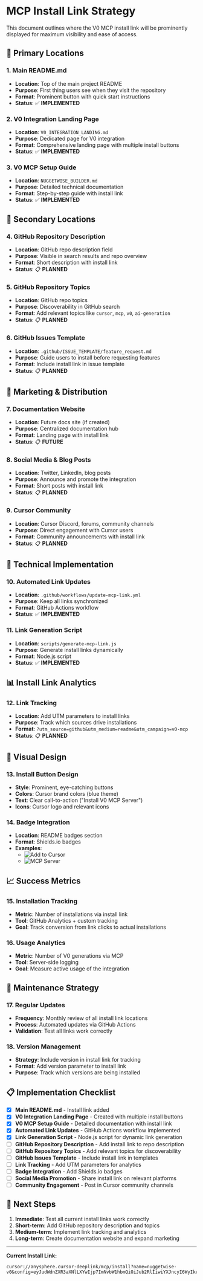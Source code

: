 # MCP Install Link Strategy

This document outlines where the V0 MCP install link will be prominently displayed for maximum visibility and ease of access.

## 🎯 **Primary Locations**

### **1. Main README.md**
- **Location**: Top of the main project README
- **Purpose**: First thing users see when they visit the repository
- **Format**: Prominent button with quick start instructions
- **Status**: ✅ **IMPLEMENTED**

### **2. V0 Integration Landing Page**
- **Location**: `V0_INTEGRATION_LANDING.md`
- **Purpose**: Dedicated page for V0 integration
- **Format**: Comprehensive landing page with multiple install buttons
- **Status**: ✅ **IMPLEMENTED**

### **3. V0 MCP Setup Guide**
- **Location**: `NUGGETWISE_BUILDER.md`
- **Purpose**: Detailed technical documentation
- **Format**: Step-by-step guide with install link
- **Status**: ✅ **IMPLEMENTED**

## 🚀 **Secondary Locations**

### **4. GitHub Repository Description**
- **Location**: GitHub repo description field
- **Purpose**: Visible in search results and repo overview
- **Format**: Short description with install link
- **Status**: 📋 **PLANNED**

### **5. GitHub Repository Topics**
- **Location**: GitHub repo topics
- **Purpose**: Discoverability in GitHub search
- **Format**: Add relevant topics like `cursor`, `mcp`, `v0`, `ai-generation`
- **Status**: 📋 **PLANNED**

### **6. GitHub Issues Template**
- **Location**: `.github/ISSUE_TEMPLATE/feature_request.md`
- **Purpose**: Guide users to install before requesting features
- **Format**: Include install link in issue template
- **Status**: 📋 **PLANNED**

## 📱 **Marketing & Distribution**

### **7. Documentation Website**
- **Location**: Future docs site (if created)
- **Purpose**: Centralized documentation hub
- **Format**: Landing page with install link
- **Status**: 📋 **FUTURE**

### **8. Social Media & Blog Posts**
- **Location**: Twitter, LinkedIn, blog posts
- **Purpose**: Announce and promote the integration
- **Format**: Short posts with install link
- **Status**: 📋 **PLANNED**

### **9. Cursor Community**
- **Location**: Cursor Discord, forums, community channels
- **Purpose**: Direct engagement with Cursor users
- **Format**: Community announcements with install link
- **Status**: 📋 **PLANNED**

## 🔧 **Technical Implementation**

### **10. Automated Link Updates**
- **Location**: `.github/workflows/update-mcp-link.yml`
- **Purpose**: Keep all links synchronized
- **Format**: GitHub Actions workflow
- **Status**: ✅ **IMPLEMENTED**

### **11. Link Generation Script**
- **Location**: `scripts/generate-mcp-link.js`
- **Purpose**: Generate install links dynamically
- **Format**: Node.js script
- **Status**: ✅ **IMPLEMENTED**

## 📊 **Install Link Analytics**

### **12. Link Tracking**
- **Location**: Add UTM parameters to install links
- **Purpose**: Track which sources drive installations
- **Format**: `?utm_source=github&utm_medium=readme&utm_campaign=v0-mcp`
- **Status**: 📋 **PLANNED**

## 🎨 **Visual Design**

### **13. Install Button Design**
- **Style**: Prominent, eye-catching buttons
- **Colors**: Cursor brand colors (blue theme)
- **Text**: Clear call-to-action ("Install V0 MCP Server")
- **Icons**: Cursor logo and relevant icons

### **14. Badge Integration**
- **Location**: README badges section
- **Format**: Shields.io badges
- **Examples**:
  - ![Add to Cursor](https://img.shields.io/badge/Add_to_Cursor-Install_V0_MCP_Server-blue?style=for-the-badge&logo=cursor)
  - ![MCP Server](https://img.shields.io/badge/MCP_Server-V0_Integration-green?style=for-the-badge)

## 📈 **Success Metrics**

### **15. Installation Tracking**
- **Metric**: Number of installations via install link
- **Tool**: GitHub Analytics + custom tracking
- **Goal**: Track conversion from link clicks to actual installations

### **16. Usage Analytics**
- **Metric**: Number of V0 generations via MCP
- **Tool**: Server-side logging
- **Goal**: Measure active usage of the integration

## 🔄 **Maintenance Strategy**

### **17. Regular Updates**
- **Frequency**: Monthly review of all install link locations
- **Process**: Automated updates via GitHub Actions
- **Validation**: Test all links work correctly

### **18. Version Management**
- **Strategy**: Include version in install link for tracking
- **Format**: Add version parameter to install link
- **Purpose**: Track which versions are being installed

## 📋 **Implementation Checklist**

- [x] **Main README.md** - Install link added
- [x] **V0 Integration Landing Page** - Created with multiple install buttons
- [x] **V0 MCP Setup Guide** - Detailed documentation with install link
- [x] **Automated Link Updates** - GitHub Actions workflow implemented
- [x] **Link Generation Script** - Node.js script for dynamic link generation
- [ ] **GitHub Repository Description** - Add install link to repo description
- [ ] **GitHub Repository Topics** - Add relevant topics for discoverability
- [ ] **GitHub Issues Template** - Include install link in templates
- [ ] **Link Tracking** - Add UTM parameters for analytics
- [ ] **Badge Integration** - Add Shields.io badges
- [ ] **Social Media Promotion** - Share install link on relevant platforms
- [ ] **Community Engagement** - Post in Cursor community channels

## 🎯 **Next Steps**

1. **Immediate**: Test all current install links work correctly
2. **Short-term**: Add GitHub repository description and topics
3. **Medium-term**: Implement link tracking and analytics
4. **Long-term**: Create documentation website and expand marketing

---

**Current Install Link:**
```
cursor://anysphere.cursor-deeplink/mcp/install?name=nuggetwise-v0&config=eyJudWdnZXR3aXNlLXYwIjp7ImNvbW1hbmQiOiJub2RlIiwiYXJncyI6WyIke3dvcmtzcGFjZUZvbGRlcn0vcGFja2FnZXMvbnctbWNwL3NyYy9zaW1wbGUtbWNwLXNlcnZlci5qcyJdLCJlbnYiOnsiTk9ERV9FTlYiOiJkZXZlbG9wbWVudCIsIlYwX0FQSV9LRVkiOiIke2VudjpWMF9BUElfS0VZfSIsIk9QRU5BSV9BUElfS0VZIjoiJHtlbnY6T1BFTkFJX0FQSV9LRVl9In19fQ==
``` 